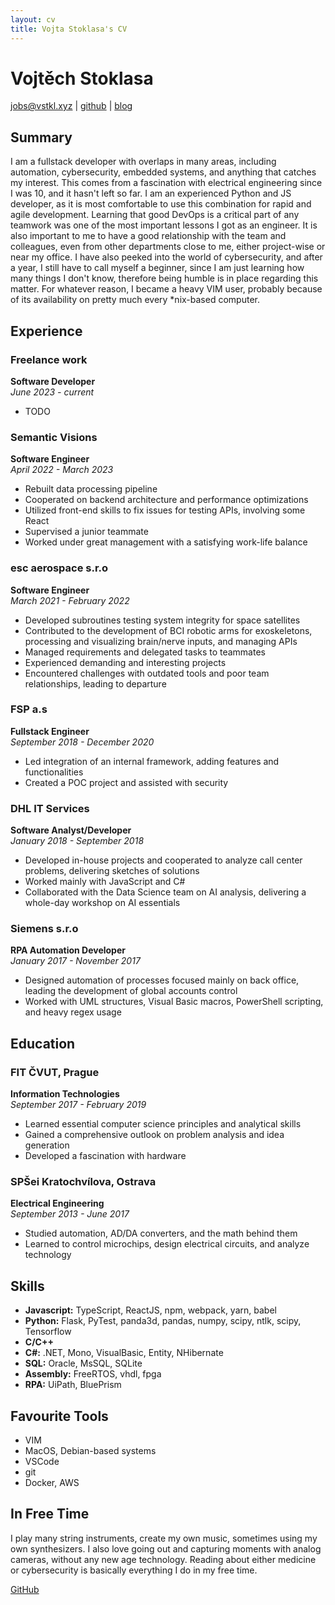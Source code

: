 ```yaml
---
layout: cv
title: Vojta Stoklasa's CV
---
```

# Vojtěch Stoklasa

<div id="webaddress">
<a href="mailto:jobs@vstkl.xyz">jobs@vstkl.xyz</a>
| <a href="https://github.com/vstkl">github</a>
| <a href="https://vstkl.xyz">blog</a>
</div>

## Summary

I am a fullstack developer with overlaps in many areas, including automation, cybersecurity, embedded systems, and anything that catches my interest. This comes from a fascination with electrical engineering since I was 10, and it hasn't left so far. I am an experienced Python and JS developer, as it is most comfortable to use this combination for rapid and agile development. Learning that good DevOps is a critical part of any teamwork was one of the most important lessons I got as an engineer. It is also important to me to have a good relationship with the team and colleagues, even from other departments close to me, either project-wise or near my office. I have also peeked into the world of cybersecurity, and after a year, I still have to call myself a beginner, since I am just learning how many things I don't know, therefore being humble is in place regarding this matter. For whatever reason, I became a heavy VIM user, probably because of its availability on pretty much every *nix-based computer.

## Experience

### Freelance work

**Software Developer**  
*June 2023 - current*

- TODO

### Semantic Visions

**Software Engineer**  
*April 2022 - March 2023*

- Rebuilt data processing pipeline
- Cooperated on backend architecture and performance optimizations
- Utilized front-end skills to fix issues for testing APIs, involving some React
- Supervised a junior teammate
- Worked under great management with a satisfying work-life balance

### esc aerospace s.r.o

**Software Engineer**  
*March 2021 - February 2022*

- Developed subroutines testing system integrity for space satellites
- Contributed to the development of BCI robotic arms for exoskeletons, processing and visualizing brain/nerve inputs, and managing APIs
- Managed requirements and delegated tasks to teammates
- Experienced demanding and interesting projects
- Encountered challenges with outdated tools and poor team relationships, leading to departure

### FSP a.s

**Fullstack Engineer**  
*September 2018 - December 2020*

- Led integration of an internal framework, adding features and functionalities
- Created a POC project and assisted with security

### DHL IT Services

**Software Analyst/Developer**  
*January 2018 - September 2018*

- Developed in-house projects and cooperated to analyze call center problems, delivering sketches of solutions
- Worked mainly with JavaScript and C#
- Collaborated with the Data Science team on AI analysis, delivering a whole-day workshop on AI essentials

### Siemens s.r.o

**RPA Automation Developer**  
*January 2017 - November 2017*

- Designed automation of processes focused mainly on back office, leading the development of global accounts control
- Worked with UML structures, Visual Basic macros, PowerShell scripting, and heavy regex usage

## Education

### FIT ČVUT, Prague

**Information Technologies**  
*September 2017 - February 2019*

- Learned essential computer science principles and analytical skills
- Gained a comprehensive outlook on problem analysis and idea generation
- Developed a fascination with hardware

### SPŠei Kratochvílova, Ostrava

**Electrical Engineering**  
*September 2013 - June 2017*

- Studied automation, AD/DA converters, and the math behind them
- Learned to control microchips, design electrical circuits, and analyze technology

## Skills

- **Javascript:** TypeScript, ReactJS, npm, webpack, yarn, babel
- **Python:** Flask, PyTest, panda3d, pandas, numpy, scipy, ntlk, scipy, Tensorflow
- **C/C++**
- **C#:** .NET, Mono, VisualBasic, Entity, NHibernate
- **SQL:** Oracle, MsSQL, SQLite
- **Assembly:** FreeRTOS, vhdl, fpga
- **RPA:** UiPath, BluePrism

## Favourite Tools

- VIM
- MacOS, Debian-based systems
- VSCode
- git
- Docker, AWS

## In Free Time

I play many string instruments, create my own music, sometimes using my own synthesizers. I also love going out and capturing moments with analog cameras, without any new age technology. Reading about either medicine or cybersecurity is basically everything I do in my free time.

[GitHub](http://www.github.com/vstkl)
